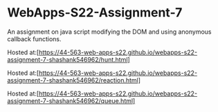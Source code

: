 # WebApps-S22-Assignment-7

An assignment on java script modifying the DOM and using anonymous callback functions.


Hosted at:[https://44-563-web-apps-s22.github.io/webapps-s22-assignment-7-shashank546962/hunt.html]

Hosted at:[https://44-563-web-apps-s22.github.io/webapps-s22-assignment-7-shashank546962/reaction.html]

Hosted at:[https://44-563-web-apps-s22.github.io/webapps-s22-assignment-7-shashank546962/queue.html]


